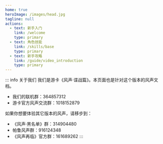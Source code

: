 ```yaml
---
home: true
heroImage: /images/head.jpg
tagline: null
actions:
  - text: 新手入门
    link: /welcome
    type: primary
  - text: 角色技能
    link: /skills/base
    type: primary
  - text: 新手攻略
    link: /guide/video_introduction
    type: primary
---
```


::: info 关于我们
我们是游卡《风声·谍战篇》。本页面也是针对这个版本的风声文档。
- 我们的联机群：364857312
- 游卡官方风声交流群：1018152879

如果你想要体验其它版本的风声，请移步到：

- 《风声·黑名单》群：314904480
- 帕鲁风声群：916124348
- 《风声再临》官方群：161689262
:::
